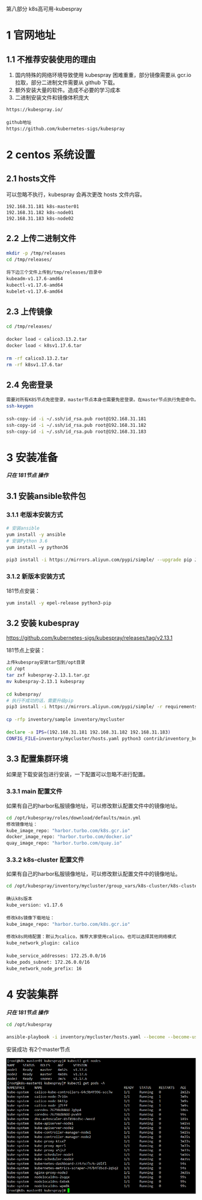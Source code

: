 第八部分 k8s高可用-kubespray

# 1 官网地址

## 1.1 不推荐安装使用的理由

1. 国内特殊的网络环境导致使用 kubespray 困难重重，部分镜像需要从 gcr.io 拉取，部分二进制文件需要从 github 下载。
2. 额外安装大量的软件。造成不必要的学习成本
3. 二进制安装文件和镜像体积庞大

```html
https://kubespray.io/ 

github地址
https://github.com/kubernetes-sigs/kubespray
```



# 2 centos 系统设置

## 2.1 hosts文件

可以忽略不执行，kubespray 会再次更改 hosts 文件内容。

```
192.168.31.181 k8s-master01
192.168.31.182 k8s-node01
192.168.31.183 k8s-node02
```

## 2.2 上传二进制文件

```bash
mkdir -p /tmp/releases
cd /tmp/releases/

将下边三个文件上传到/tmp/releases/目录中
kubeadm-v1.17.6-amd64
kubectl-v1.17.6-amd64
kubelet-v1.17.6-amd64
```

## 2.3 上传镜像

```bash
cd /tmp/releases/

docker load < calico3.13.2.tar 
docker load < k8sv1.17.6.tar

rm -rf calico3.13.2.tar 
rm -rf k8sv1.17.6.tar
```

## 2.4 免密登录

```bash
需要对所有K8S节点免密登录，master节点本身也需要免密登录。在master节点执行免密命令。
ssh-keygen

ssh-copy-id -i ~/.ssh/id_rsa.pub root@192.168.31.181
ssh-copy-id -i ~/.ssh/id_rsa.pub root@192.168.31.182
ssh-copy-id -i ~/.ssh/id_rsa.pub root@192.168.31.183
```



# 3 安装准备

***只在 181节点 操作***

## 3.1 安装ansible软件包

### 3.1.1 老版本安装方式

```bash
# 安装ansible
yum install -y ansible 
# 安装Python 3.6
yum install –y python36

pip3 install -i https://mirrors.aliyun.com/pypi/simple/ --upgrade pip Jinja2
```

### 3.1.2 新版本安装方式

181节点安装：

```bash
yum install -y epel-release python3-pip
```

## 3.2 安装 kubespray

https://github.com/kubernetes-sigs/kubespray/releases/tag/v2.13.1

181节点上安装：

```bash
上传kubespray安装tar包到/opt目录 
cd /opt
tar zxf kubespray-2.13.1.tar.gz 
mv kubespray-2.13.1 kubespray

cd kubespray/
# 执行不成功的话，需要升级pip
pip3 install -i https://mirrors.aliyun.com/pypi/simple/ -r requirements.txt

cp -rfp inventory/sample inventory/mycluster

declare -a IPS=(192.168.31.181 192.168.31.182 192.168.31.183) 
CONFIG_FILE=inventory/mycluster/hosts.yaml python3 contrib/inventory_builder/inventory.py ${IPS[@]}
```



## 3.3 配置集群环境

如果是下载安装包进行安装，一下配置可以忽略不进行配置。

### 3.3.1 main 配置文件

如果有自己的harbor私服镜像地址，可以修改默认配置文件中的镜像地址。

```bash
cd /opt/kubespray/roles/download/defaults/main.yml 
修改镜像地址：
kube_image_repo: "harbor.turbo.com/k8s.gcr.io" 
docker_image_repo: "harbor.turbo.com/docker.io" 
quay_image_repo: "harbor.turbo.com/quay.io"
```



### 3.3.2 k8s-cluster 配置文件

如果有自己的harbor私服镜像地址，可以修改默认配置文件中的镜像地址。

```bash
cd /opt/kubespray/inventory/mycluster/group_vars/k8s-cluster/k8s-cluster.yml

确认k8s版本
kube_version: v1.17.6 

修改k8s镜像下载地址：
kube_image_repo: "harbor.turbo.com/k8s.gcr.io"

修改k8s网络配置：默认为calico，推荐大家使用calico。也可以选择其他网络模式
kube_network_plugin: calico

kube_service_addresses: 172.25.0.0/16
kube_pods_subnet: 172.26.0.0/16
kube_network_node_prefix: 16
```



# 4 安装集群

***只在 181节点 操作***

```bash
cd /opt/kubespray

ansible-playbook -i inventory/mycluster/hosts.yaml --become --become-user=root cluster.yml
```



安装成功 有2个master节点

![image-20220218155257233](assest/image-20220218155257233.png)